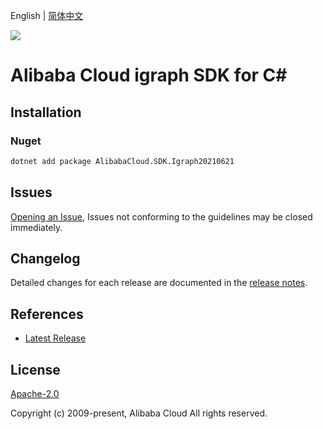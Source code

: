 English | [简体中文](README-CN.md)

![](https://aliyunsdk-pages.alicdn.com/icons/AlibabaCloud.svg)

# Alibaba Cloud igraph SDK for C#

## Installation

### Nuget

```bash
dotnet add package AlibabaCloud.SDK.Igraph20210621
```

## Issues

[Opening an Issue](https://github.com/aliyun/alibabacloud-csharp-sdk/issues/new), Issues not conforming to the guidelines may be closed immediately.

## Changelog

Detailed changes for each release are documented in the [release notes](./ChangeLog.md).

## References

* [Latest Release](https://github.com/aliyun/alibabacloud-csharp-sdk/)

## License

[Apache-2.0](http://www.apache.org/licenses/LICENSE-2.0)

Copyright (c) 2009-present, Alibaba Cloud All rights reserved.
